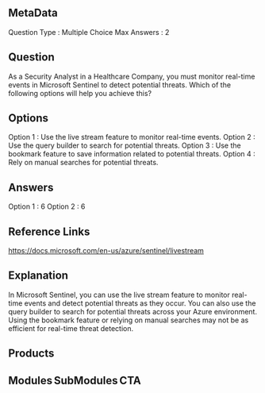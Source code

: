 ## MetaData
Question Type : Multiple Choice
Max Answers : 2

## Question
As a Security Analyst in a Healthcare Company, you must monitor real-time events in Microsoft Sentinel to detect potential threats. Which of the following options will help you achieve this?

## Options
Option 1 : Use the live stream feature to monitor real-time events.
Option 2 : Use the query builder to search for potential threats.
Option 3 : Use the bookmark feature to save information related to potential threats.
Option 4 : Rely on manual searches for potential threats.

## Answers
Option 1 : 6
Option 2 : 6

## Reference Links
https://docs.microsoft.com/en-us/azure/sentinel/livestream

## Explanation
In Microsoft Sentinel, you can use the live stream feature to monitor real-time events and detect potential threats as they occur. You can also use the query builder to search for potential threats across your Azure environment. Using the bookmark feature or relying on manual searches may not be as efficient for real-time threat detection.

## Products 


## Modules SubModules CTA 
